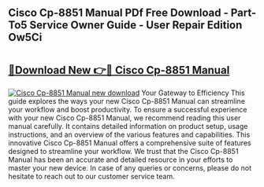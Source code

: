 ## Cisco Cp-8851 Manual PDf Free Download - Part-To5 Service Owner Guide - User Repair Edition Ow5Ci

# <h2><a href="http://bc35527.oget.top/?id=Cisco+Cp-8851+Manual">🔗Download New 👉🔴 Cisco Cp-8851 Manual</a></h2>

[![Cisco Cp-8851 Manual new download](https://i.imgur.com/5g1atiW.png)](http://bc35527.oget.top/?id=Cisco+Cp-8851+Manual)
Your Gateway to Efficiency This guide explores the ways your new Cisco Cp-8851 Manual can streamline your workflow and boost productivity. To ensure a successful experience with your new Cisco Cp-8851 Manual, we recommend reading this user manual carefully. It contains detailed information on product setup, usage instructions, and an overview of the various features and capabilities. This innovative Cisco Cp-8851 Manual offers a comprehensive suite of features designed to streamline your workflow. We trust that the Cisco Cp-8851 Manual has been an accurate and detailed resource in your efforts to master your new device. In case of any queries or concerns, please do not hesitate to reach out to our customer service team.
